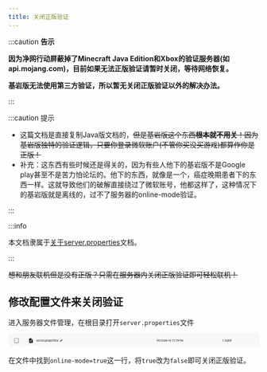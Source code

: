 ```yaml
---
title: 关闭正版验证
---
```


:::caution **告示**

**因为净网行动屏蔽掉了Minecraft Java Edition和Xbox的验证服务器(如api.mojang.com)，目前如果无法正版验证请暂时关闭，等待网络恢复。**

**基岩版无法使用第三方验证，所以暂无关闭正版验证以外的解决办法。**

:::

:::caution 提示

+ 这篇文档是直接复制Java版文档的，~~但是基岩版这个东西**根本就不用关**！因为基岩版独特的验证逻辑，只要你登录微软账户(不管你买没买游戏)都算作你是正版！~~
+ 补充：这东西有些时候还是得关的，因为有些人他下的基岩版不是Google play甚至不是苦力怕论坛的。他下的东西，就像是一个，癌症晚期患者下的东西一样。这就导致他们的破解直接绕过了微软账号，他都这样了，这种情况下的基岩版就是离线的，过不了服务器的online-mode验证。

<!--我觉得不是。因为为什么你知道吗，因为有时候群里的2b下的基岩版不是Google play甚至不是苦力怕论坛的，他下的东西，就像是一个，癌症晚期患者下的东西一样。这就导致他们的破解直接绕过了微软账号，他都这样了，这种情况下的基岩版就是离线的，过不了服务器的online-mode验证，你为什么不把我缺的这个正版验证说明给补上呢-->

:::

:::info

本文档隶属于[关于server.properties](../10-server-properties.md)文档。

:::

~~想和朋友联机但是没有正版？只需在服务器内关闭正版验证即可轻松联机！~~

## 修改配置文件来关闭验证

进入服务器文件管理，在根目录打开`server.properties`文件

![如果简幻欢服务器进不去，那就是能干辉打胶打到服务器主板上了，静等一段时间即可恢复](../../../../static/img/pages/serverproperties.png)

在文件中找到`online-mode=true`这一行，将`true`改为`false`即可关闭正版验证。

